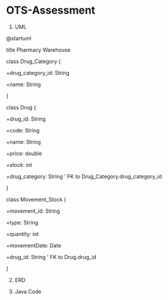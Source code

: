 # OTS-Assessment

1. UML


@startuml

title Pharmacy Warehouse


class Drug_Category {

  +drug_category_id: String
  
  +name: String

}

class Drug {

+drug_id: String

+code: String

+name: String

+price: double

+stock: int

+drug_category: String   ' FK to Drug_Category.drug_category_id

}

class Movement_Stock {

+movement_id: String

+type: String

+quantity: int

+movementDate: Date

+drug_id: String         ' FK to Drug.drug_id

}

2. ERD




3. Java Code
